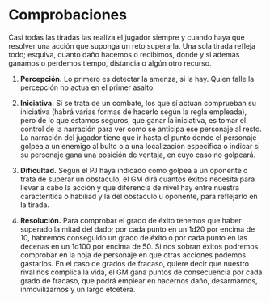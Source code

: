 
Comprobaciones
==============

Casi todas las tiradas las realiza el jugador siempre y cuando haya que resolver una acción que suponga un reto superarla. Una sola tirada refleja todo; esquiva, cuanto daño hacemos o recibimos, donde y si además ganamos o perdemos tiempo, distancia o algún otro recurso.

1. **Percepción.** Lo primero es detectar la amenza, si la hay. Quien falle la percepción no actua en el primer asalto.

1. **Iniciativa.** Si se trata de un combate, los que sí actuan comprueban su iniciativa (habrá varias formas de hacerlo según la regla empleada), pero de lo que estamos seguros, que ganar la iniciativa, es tomar el control de la narración para ver como se anticipa ese personaje al resto. La narración del jugador tiene que ir hasta el punto donde el personaje golpea a un enemigo al bulto o a una localización especifica o indicar si su personaje gana una posición de ventaja, en cuyo caso no golpeará.

1. **Dificultad.** Según el PJ haya indicado como golpea a un oponente o trata de superar un obstaculo, el GM dirá cuantos éxitos necesita para llevar a cabo la acción y que diferencia de nivel hay entre nuestra caracterítica o habiliad y la del obstaculo u oponente, para reflejarlo en la tirada.

1. **Resolución.** Para comprobar el grado de éxito tenemos que haber superado la mitad del dado; por cada punto en un 1d20 por encima de 10, habremos conseguido un grado de éxito o por cada punto en las decenas en un 1d100 por encima de 50. Si nos sobran éxitos podremos comprobar en la hoja de personaje en que otras acciones podemos gastarlos. En el caso de grados de fracaso, quiere decir que nuestro rival nos complica la vida, el GM gana puntos de consecuencia por cada grado de fracaso, que podrá emplear en hacernos daño, desarmarnos, inmovilizarnos y un largo etcétera.